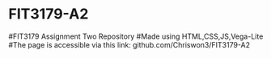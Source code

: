 # FIT3179-A2
#FIT3179 Assignment Two Repository
#Made using HTML,CSS,JS,Vega-Lite
#The page is accessible via this link: github.com/Chriswon3/FIT3179-A2
